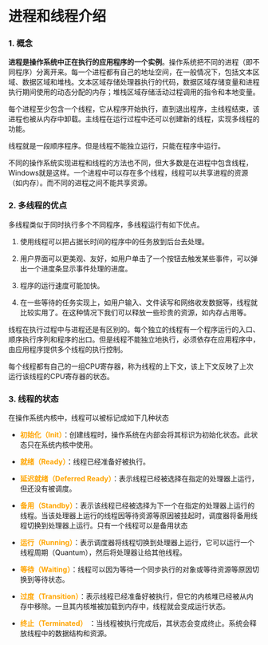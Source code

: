 # 进程和线程介绍

### 1. 概念

**进程是操作系统中正在执行的应用程序的一个实例**。操作系统把不同的进程（即不同程序）分离开来。每一个进程都有自己的地址空间，在一般情况下，包括文本区域、数据区域和堆栈。文本区域存储处理器执行的代码，数据区域存储变量和进程执行期间使用的动态分配的内存；堆栈区域存储活动过程调用的指令和本地变量。

每个进程至少包含一个线程，它从程序开始执行，直到退出程序，主线程结束，该进程也被从内存中卸载。主线程在运行过程中还可以创建新的线程，实现多线程的功能。

线程就是一段顺序程序。但是线程不能独立运行，只能在程序中运行。

不同的操作系统实现进程和线程的方法也不同，但大多数是在进程中包含线程，Windows就是这样。一个进程中可以存在多个线程，线程可以共享进程的资源（如内存）。而不同的进程之间不能共享资源。

### 2. 多线程的优点

多线程类似于同时执行多个不同程序，多线程运行有如下优点。

1. 使用线程可以把占据长时间的程序中的任务放到后台去处理。

2. 用户界面可以更美观、友好，如用户单击了一个按钮去触发某些事件，可以弹出一个进度条显示事件处理的进度。
3. 程序的运行速度可能加快。
4. 在一些等待的任务实现上，如用户输入、文件读写和网络收发数据等，线程就比较实用了。在这种情况下我们可以释放一些珍贵的资源，如内存占用等。

线程在执行过程中与进程还是有区别的。每个独立的线程有一个程序运行的入口、顺序执行序列和程序的出口。但是线程不能独立地执行，必须依存在应用程序中，由应用程序提供多个线程的执行控制。

每个线程都有自己的一组CPU寄存器，称为线程的上下文，该上下文反映了上次运行该线程的CPU寄存器的状态。

### 3. 线程的状态

在操作系统内核中，线程可以被标记成如下几种状态

- **<font color="orange">初始化（Init）</font>**：创建线程时，操作系统在内部会将其标识为初始化状态。此状态只在系统内核中使用。
- **<font color="orange">就绪（Ready）</font>**：线程已经准备好被执行。

- **<font color="orange">延迟就绪（Deferred Ready）</font>**：表示线程已经被选择在指定的处理器上运行，但还没有被调度。
- **<font color="orange">备用（Standby）</font>**：表示该线程已经被选择为下一个在指定的处理器上运行的线程。当该处理器上运行的线程因等待资源等原因被挂起时，调度器将备用线程切换到处理器上运行。只有一个线程可以是备用状态
- **<font color="orange">运行（Running）</font>**：表示调度器将线程切换到处理器上运行，它可以运行一个线程周期（Quantum），然后将处理器让给其他线程。
- **<font color="orange">等待（Waiting）</font>**：线程可以因为等待一个同步执行的对象或等待资源等原因切换到等待状态。
- **<font color="orange">过度（Transition）</font>**：表示线程已经准备好被执行，但它的内核堆已经被从内存中移除。一旦其内核堆被加载到内存中，线程就会变成运行状态。
- **<font color="orange">终止（Terminated）</font>** ：当线程被执行完成后，其状态会变成终止。系统会释放线程中的数据结构和资源。